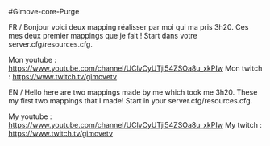 #Gimove-core-Purge


FR / Bonjour voici deux mapping réalisser par moi qui ma pris 3h20. Ces mes deux premier mappings que je fait ! Start dans votre server.cfg/resources.cfg.

Mon youtube : https://www.youtube.com/channel/UClvCyUTji54ZSOa8u_xkPIw
Mon twitch : https://www.twitch.tv/gimovetv

EN / Hello here are two mappings made by me which took me 3h20. These my first two mappings that I made! Start in your server.cfg/resources.cfg.

My youtube : https://www.youtube.com/channel/UClvCyUTji54ZSOa8u_xkPIw
My twitch : https://www.twitch.tv/gimovetv